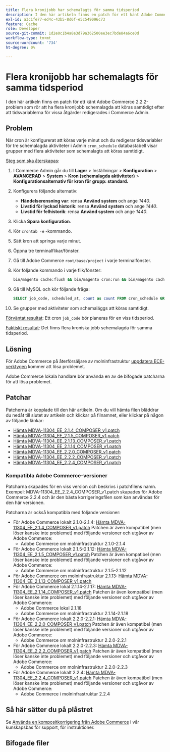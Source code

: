 ```yaml
---
title: Flera kronijobb har schemalagts för samma tidsperiod
description: I den här artikeln finns en patch för ett känt Adobe Commerce 2.2.2-problem som rör att ha flera kronijobb schemalagda att köras samtidigt efter att tidsvariablerna för vissa åtgärder redigerades i Commerce Admin.
exl-id: a3c1fe77-ed4c-43b5-8d6f-e5c549096c73
feature: Cache
role: Developer
source-git-commit: 1d2e0c1b4a8e3d79a362500ee3ec7bde84a6ce0d
workflow-type: tm+mt
source-wordcount: '734'
ht-degree: 0%

---
```


# Flera kronijobb har schemalagts för samma tidsperiod

I den här artikeln finns en patch för ett känt Adobe Commerce 2.2.2-problem som rör att ha flera kronijobb schemalagda att köras samtidigt efter att tidsvariablerna för vissa åtgärder redigerades i Commerce Admin.

## Problem

När cron är konfigurerat att köras varje minut och du redigerar tidsvariabler för tre schemalagda aktiviteter i Admin `cron_schedule` databastabell visar grupper med flera aktiviteter som schemalagts att köras samtidigt.

<u>Steg som ska återskapas</u>:

1. I Commerce Admin går du till **Lager** > Inställningar > **Konfiguration** > **AVANCERAD** > **System** > **Kron (schemalagda aktiviteter)** > **Konfigurationsalternativ för kron för grupp: standard.**
1. Konfigurera följande alternativ:
   * **Händelserensning var**: rensa **Använd system** och ange *1440*.
   * **Livstid för lyckad historik**: rensa **Använd system** och ange *1440*.
   * **Livstid för felhistorik**: rensa **Använd system** och ange *1440*.

1. Klicka **Spara konfiguration**.
1. Kör `crontab -e` -kommando.
1. Sätt kron att springa varje minut.
1. Öppna tre terminalflikar/fönster.
1. Gå till Adobe Commerce `root/base/project` i varje terminalfönster.
1. Kör följande kommando i varje flik/fönster:

   ```bash
   bin/magento cache:flush && bin/magento cron:run && bin/magento cache:flush && bin/magento cron:run
   ```

1. Gå till MySQL och kör följande fråga:

   ```sql
   SELECT job_code, scheduled_at, count as count FROM cron_schedule GROUP BY job_code, scheduled_at HAVING count > 1 ORDER BY scheduled_at;
   ```

1. Se grupper med aktiviteter som schemaläggs att köras samtidigt.

<u>Förväntat resultat</u>: Ett cron `job_code` bör planeras för en viss tidsperiod.

<u>Faktiskt resultat</u>: Det finns flera kroniska jobb schemalagda för samma tidsperiod.

## Lösning

För Adobe Commerce på återförsäljare av molninfrastruktur [uppdatera ECE-verktygen](https://experienceleague.adobe.com/docs/commerce-cloud-service/user-guide/dev-tools/ece-tools/update-package.html) kommer att lösa problemet.

Adobe Commerce lokala handlare bör använda en av de bifogade patcharna för att lösa problemet.

## Patchar

Patcherna är kopplade till den här artikeln. Om du vill hämta filen bläddrar du nedåt till slutet av artikeln och klickar på filnamnet, eller klickar på någon av följande länkar:

* [Hämta MDVA-11304\_EE\_2.1.4\_COMPOSER\_v1.patch](assets/MDVA-11304_EE_2.1.4_COMPOSER_v1.patch.zip)
* [Hämta MDVA-11304\_EE\_2.1.5\_COMPOSER\_v1.patch](assets/MDVA-11304_EE_2.1.5_COMPOSER_v1.patch.zip)
* [Hämta MDVA-11304\_EE\_2.1.13\_COMPOSER\_v1.patch](assets/MDVA-11304_EE_2.1.13_COMPOSER_v1.patch.zip)
* [Hämta MDVA-11304\_EE\_2.1.14\_COMPOSER\_v1.patch](assets/MDVA-11304_EE_2.1.14_COMPOSER_v1.patch.zip)
* [Hämta MDVA-11304\_EE\_2.2.0\_COMPOSER\_v1.patch](assets/MDVA-11304_EE_2.2.0_COMPOSER_v1.patch.zip)
* [Hämta MDVA-11304\_EE\_2.2.2\_COMPOSER\_v1.patch](assets/MDVA-11304_EE_2.2.2_COMPOSER_v1.patch.zip)
* [Hämta MDVA-11304\_EE\_2.2.4\_COMPOSER\_v1.patch](assets/MDVA-11304_EE_2.2.4_COMPOSER_v1.patch.zip)

### Kompatibla Adobe Commerce-versioner

Patcharna skapades för en viss version och beskrivs i patchfilens namn. Exempel: MDVA-11304\_EE\_2.2.4\_COMPOSER\_v1.patch skapades för Adobe Commerce 2.2.4 och är den bästa korrigeringsfilen som kan användas för den här versionen.

Patcharna är också kompatibla med följande versioner:

* För Adobe Commerce lokalt 2.1.0-2.1.4: [Hämta MDVA-11304\_EE\_2.1.4\_COMPOSER\_v1.patch](assets/MDVA-11304_EE_2.1.4_COMPOSER_v1.patch.zip) Patchen är även kompatibel (men löser kanske inte problemet) med följande versioner och utgåvor av Adobe Commerce:
   * Adobe Commerce om molninfrastruktur 2.1.0-2.1.4
* För Adobe Commerce lokalt 2.1.5-2.1.12: [Hämta MDVA-11304\_EE\_2.1.5\_COMPOSER\_v1.patch](assets/MDVA-11304_EE_2.1.5_COMPOSER_v1.patch.zip) Patchen är även kompatibel (men löser kanske inte problemet) med följande versioner och utgåvor av Adobe Commerce:
   * Adobe Commerce om molninfrastruktur 2.1.5-2.1.12
* För Adobe Commerce om molninfrastruktur 2.1.13: [Hämta MDVA-11304\_EE\_2.1.13\_COMPOSER\_v1.patch](assets/MDVA-11304_EE_2.1.13_COMPOSER_v1.patch.zip)
* För Adobe Commerce lokal 2.1.14-2.1.17: [Hämta MDVA-11304\_EE\_2.1.14\_COMPOSER\_v1.patch](assets/MDVA-11304_EE_2.1.14_COMPOSER_v1.patch.zip) Patchen är även kompatibel (men löser kanske inte problemet) med följande versioner och utgåvor av Adobe Commerce:
   * Adobe Commerce lokal 2.1.18
   * Adobe Commerce om molninfrastruktur 2.1.14-2.1.18
* För Adobe Commerce lokalt 2.2.0-2.2.1: [Hämta MDVA-11304\_EE\_2.2.0\_COMPOSER\_v1.patch](assets/MDVA-11304_EE_2.2.0_COMPOSER_v1.patch.zip) Patchen är även kompatibel (men löser kanske inte problemet) med följande versioner och utgåvor av Adobe Commerce:
   * Adobe Commerce om molninfrastruktur 2.2.0-2.2.1
* För Adobe Commerce lokalt 2.2.0-2.2.3: [Hämta MDVA-11304\_EE\_2.2.2\_COMPOSER\_v1.patch](assets/MDVA-11304_EE_2.2.2_COMPOSER_v1.patch.zip) Patchen är även kompatibel (men löser kanske inte problemet) med följande versioner och utgåvor av Adobe Commerce:
   * Adobe Commerce om molninfrastruktur 2.2.0-2.2.3
* För Adobe Commerce lokalt 2.2.4: [Hämta MDVA-11304\_EE\_2.2.4\_COMPOSER\_v1.patch](assets/MDVA-11304_EE_2.2.4_COMPOSER_v1.patch.zip) Patchen är även kompatibel (men löser kanske inte problemet) med följande versioner och utgåvor av Adobe Commerce:
   * Adobe Commerce i molninfrastruktur 2.2.4

## Så här sätter du på plåstret

Se [Använda en kompositkorrigering från Adobe Commerce](/help/how-to/general/how-to-apply-a-composer-patch-provided-by-magento.md) i vår kunskapsbas för support, för instruktioner.

## Bifogade filer
